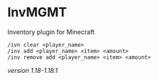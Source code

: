 # InvMGMT
Inventory plugin for Minecraft

```shell
/ivn clear <player_name>
/inv add <player_name> <item> <amount>
/inv remove add <player_name> <item> <amount>
```
_version 1.18-1.18.1_
